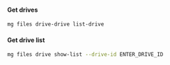 #### Get drives

```sh
mg files drive-drive list-drive
```

#### Get drive list

```sh
mg files drive show-list --drive-id ENTER_DRIVE_ID
```